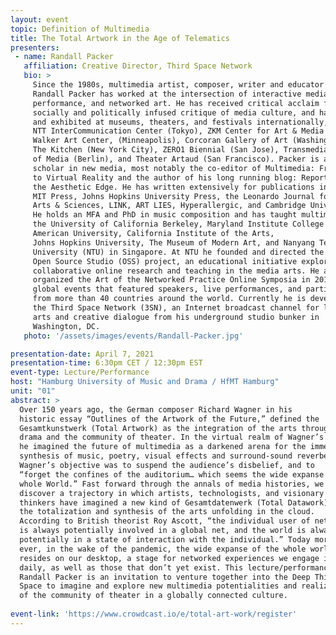 ```yaml
---
layout: event
topic: Definition of Multimedia
title: The Total Artwork in the Age of Telematics
presenters:
 - name: Randall Packer
   affiliation: Creative Director, Third Space Network
   bio: >
     Since the 1980s, multimedia artist, composer, writer and educator 
     Randall Packer has worked at the intersection of interactive media, live 
     performance, and networked art. He has received critical acclaim for his 
     socially and politically infused critique of media culture, and has performed 
     and exhibited at museums, theaters, and festivals internationally, including: 
     NTT InterCommunication Center (Tokyo), ZKM Center for Art & Media (Karlsruhe), 
     Walker Art Center, (Minneapolis), Corcoran Gallery of Art (Washington, DC), 
     The Kitchen (New York City), ZERO1 Biennial (San Jose), Transmediale Festival 
     of Media (Berlin), and Theater Artaud (San Francisco). Packer is a writer and 
     scholar in new media, most notably the co-editor of Multimedia: From Wagner 
     to Virtual Reality and the author of his long running blog: Reportage from 
     the Aesthetic Edge. He has written extensively for publications including: 
     MIT Press, Johns Hopkins University Press, the Leonardo Journal for the 
     Arts & Sciences, LINK, ART LIES, Hyperallergic, and Cambridge University Press. 
     He holds an MFA and PhD in music composition and has taught multimedia at 
     the University of California Berkeley, Maryland Institute College of Art, 
     American University, California Institute of the Arts, 
     Johns Hopkins University, The Museum of Modern Art, and Nanyang Technological 
     University (NTU) in Singapore. At NTU he founded and directed the 
     Open Source Studio (OSS) project, an educational initiative exploring 
     collaborative online research and teaching in the media arts. He also 
     organized the Art of the Networked Practice Online Symposia in 2015 and 2018, 
     global events that featured speakers, live performances, and participants 
     from more than 40 countries around the world. Currently he is developing 
     the Third Space Network (3SN), an Internet broadcast channel for live media 
     arts and creative dialogue from his underground studio bunker in 
     Washington, DC.
   photo: '/assets/images/events/Randall-Packer.jpg'

presentation-date: April 7, 2021
presentation-time: 6:30pm CET / 12:30pm EST
event-type: Lecture/Performance
host: "Hamburg University of Music and Drama / HfMT Hamburg"
unit: "01"
abstract: >
  Over 150 years ago, the German composer Richard Wagner in his 
  historic essay “Outlines of the Artwork of the Future,” defined the 
  Gesamtkunstwerk (Total Artwork) as the integration of the arts through music 
  drama and the community of theater. In the virtual realm of Wagner’s theater, 
  he imagined the future of multimedia as a darkened arena for the immersive 
  synthesis of music, poetry, visual effects and surround-sound reverberance.  
  Wagner’s objective was to suspend the audience’s disbelief, and to 
  “forget the confines of the auditorium… which seems the wide expanse of the 
  whole World.” Fast forward through the annals of media histories, we 
  discover a trajectory in which artists, technologists, and visionary 
  thinkers have imagined a new kind of Gesamtdatenwerk (Total Datawork), 
  the totalization and synthesis of the arts unfolding in the cloud. 
  According to British theorist Roy Ascott, “the individual user of networks 
  is always potentially involved in a global net, and the world is always 
  potentially in a state of interaction with the individual.” Today more than 
  ever, in the wake of the pandemic, the wide expanse of the whole world 
  resides on our desktop, a stage for networked experiences we engage in 
  daily, as well as those that don’t yet exist. This lecture/performance by 
  Randall Packer is an invitation to venture together into the Deep Third 
  Space to imagine and explore new multimedia potentialities and realizations 
  of the community of theater in a globally connected culture.
  
event-link: 'https://www.crowdcast.io/e/total-art-work/register'
---
```

